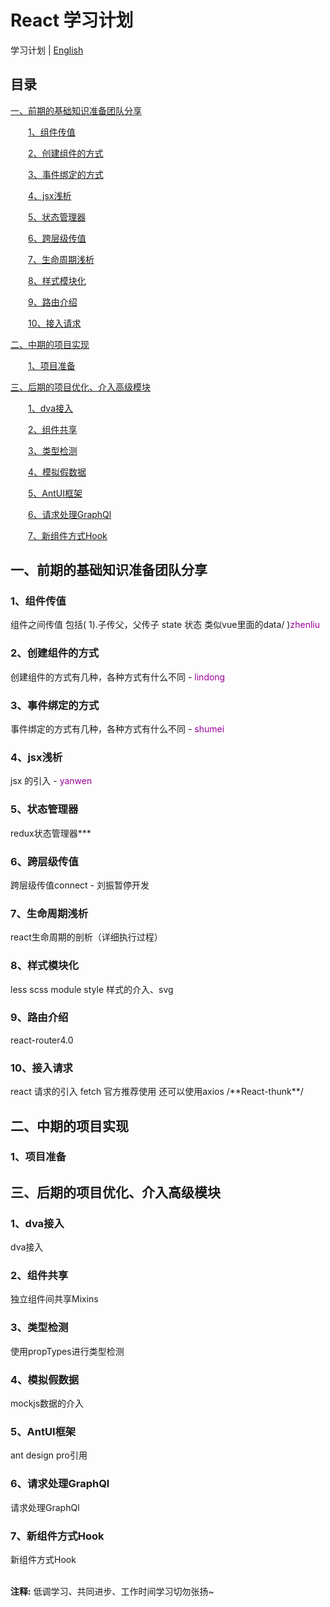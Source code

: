 # React 学习计划

学习计划 | [English](./README.md) 

## 目录
[一、前期的基础知识准备团队分享](#前期)

&emsp;&emsp;[1、组件传值](#information)

&emsp;&emsp;[2、创建组件的方式](#component)

&emsp;&emsp;[3、事件绑定的方式](#event)

&emsp;&emsp;[4、jsx浅析](#jsx)

&emsp;&emsp;[5、状态管理器](#redux)

&emsp;&emsp;[6、跨层级传值](#spaninformation)

&emsp;&emsp;[7、生命周期浅析](#lifecycle)

&emsp;&emsp;[8、样式模块化](#style)

&emsp;&emsp;[9、路由介绍](#router)

&emsp;&emsp;[10、接入请求](#request)

[二、中期的项目实现](#中期)

&emsp;&emsp;[1、项目准备](#prepare)

[三、后期的项目优化、介入高级模块](#后期)

&emsp;&emsp;[1、dva接入](#dva)

&emsp;&emsp;[2、组件共享](#mixin)

&emsp;&emsp;[3、类型检测](#propstype)

&emsp;&emsp;[4、模拟假数据](#mockjs)

&emsp;&emsp;[5、AntUI框架](#ant)

&emsp;&emsp;[6、请求处理GraphQl](#graphql)

&emsp;&emsp;[7、新组件方式Hook](#hook)


<h2 id="前期">一、前期的基础知识准备团队分享</h2>
<h3 id="information">1、组件传值</h3>
组件之间传值 包括( 1).子传父，父传子 state 状态 类似vue里面的data/ )<font color="#909">zhenliu</font>

<h3 id="component">2、创建组件的方式</h3>
创建组件的方式有几种，各种方式有什么不同  - <font color="#909">lindong</font>

<h3 id="event">3、事件绑定的方式</h3>
事件绑定的方式有几种，各种方式有什么不同  - <font color="#909">shumei</font>

<h3 id="jsx">4、jsx浅析</h3>
jsx 的引入 - <font color="#909">yanwen</font>

<h3 id="redux">5、状态管理器</h3>
redux状态管理器***

<h3 id="spaninformation">6、跨层级传值</h3>
跨层级传值connect  - 刘振暂停开发

<h3 id="lifecycle">7、生命周期浅析</h3>
react生命周期的剖析（详细执行过程）

<h3 id="style">8、样式模块化</h3>
less scss module style 样式的介入、svg

<h3 id="router">9、路由介绍</h3>
react-router4.0

<h3 id="request">10、接入请求</h3>
react 请求的引入 fetch 官方推荐使用    还可以使用axios    /**React-thunk**/

<h2 id="中期">二、中期的项目实现</h2>
<h3 id="prepare">1、项目准备</h3>

<h2 id="后期">三、后期的项目优化、介入高级模块</h2>
<h3 id="dva">1、dva接入</h3>
dva接入

<h3 id="mixin">2、组件共享</h3>
独立组件间共享Mixins

<h3 id="propstype">3、类型检测</h3>
使用propTypes进行类型检测

<h3 id="mockjs">4、模拟假数据</h3>
mockjs数据的介入

<h3 id="ant">5、AntUI框架</h3>
ant design pro引用

<h3 id="graphql">6、请求处理GraphQl</h3>
请求处理GraphQl

<h3 id="hook">7、新组件方式Hook</h3>
新组件方式Hook

<br />
<br />

**注释:** 低调学习、共同进步、工作时间学习切勿张扬~
